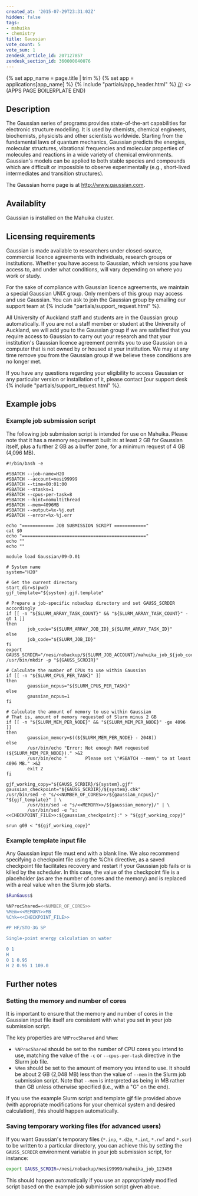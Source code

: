 ```yaml
---
created_at: '2015-07-29T23:31:02Z'
hidden: false
tags:
- mahuika
- chemistry
title: Gaussian
vote_count: 5
vote_sum: 1
zendesk_article_id: 207127857
zendesk_section_id: 360000040076
---
```



[//]: <> (APPS PAGE BOILERPLATE START)
{% set app_name = page.title | trim %}
{% set app = applications[app_name] %}
{% include "partials/app_header.html" %}
[//]: <> (APPS PAGE BOILERPLATE END)

## Description

The Gaussian series of programs provides state-of-the-art capabilities
for electronic structure modelling. It is used by chemists, chemical
engineers, biochemists, physicists and other scientists worldwide.
Starting from the fundamental laws of quantum mechanics, Gaussian
predicts the energies, molecular structures, vibrational frequencies and
molecular properties of molecules and reactions in a wide variety of
chemical environments. Gaussian's models can be applied to both stable
species and compounds which are difficult or impossible to observe
experimentally (e.g., short-lived intermediates and transition
structures).

The Gaussian home page is at <http://www.gaussian.com>.

## Availablity

Gaussian is installed on the Mahuika cluster.

## Licensing requirements

Gaussian is made available to researchers under closed-source,
commercial licence agreements with individuals, research groups or
institutions. Whether you have access to Gaussian, which versions you
have access to, and under what conditions, will vary depending on where
you work or study.

For the sake of compliance with Gaussian licence agreements, we maintain
a special Gaussian UNIX group. Only members of this group may access and
use Gaussian. You can ask to join the Gaussian group by emailing our
support team at
 {% include "partials/support_request.html" %}.

All University of Auckland staff and students are in the Gaussian group
automatically. If you are not a staff member or student at the
University of Auckland, we will add you to the Gaussian group if we are
satisfied that you require access to Gaussian to carry out your research
and that your institution's Gaussian licence agreement permits you to
use Gaussian on a computer that is not owned by or housed at your
institution. We may at any time remove you from the Gaussian group if we
believe these conditions are no longer met.

If you have any questions regarding your eligibility to access Gaussian
or any particular version or installation of it, please contact [our
support desk {% include "partials/support_request.html" %}.

## Example jobs

### Example job submission script

The following job submission script is intended for use on Mahuika.
Please note that it has a memory requirement built in: at least 2 GB for
Gaussian itself, plus a further 2 GB as a buffer zone, for a minimum
request of 4 GB (4,096 MB).

``` sl
#!/bin/bash -e

#SBATCH --job-name=H2O
#SBATCH --account=nesi99999
#SBATCH --time=00:01:00
#SBATCH --ntasks=1
#SBATCH --cpus-per-task=8
#SBATCH --hint=nomultithread
#SBATCH --mem=4096MB
#SBATCH --output=%x-%j.out
#SBATCH --error=%x-%j.err

echo "============ JOB SUBMISSION SCRIPT ============"
cat $0
echo "==============================================="
echo ""
echo ""

module load Gaussian/09-D.01

# System name
system="H2O"

# Get the current directory
start_dir=$(pwd)
gjf_template="${system}.gjf.template"

# Prepare a job-specific nobackup directory and set GAUSS_SCRDIR accordingly
if [[ -n "${SLURM_ARRAY_TASK_COUNT}" && "${SLURM_ARRAY_TASK_COUNT}" -gt 1 ]]
then
        job_code="${SLURM_ARRAY_JOB_ID}_${SLURM_ARRAY_TASK_ID}"
else
        job_code="${SLURM_JOB_ID}"
fi
export GAUSS_SCRDIR="/nesi/nobackup/${SLURM_JOB_ACCOUNT}/mahuika_job_${job_code}"
/usr/bin/mkdir -p "${GAUSS_SCRDIR}"

# Calculate the number of CPUs to use within Gaussian
if [[ -n "${SLURM_CPUS_PER_TASK}" ]]
then
        gaussian_ncpus="${SLURM_CPUS_PER_TASK}"
else
        gaussian_ncpus=1
fi

# Calculate the amount of memory to use within Gaussian
# That is, amount of memory requested of Slurm minus 2 GB
if [[ -n "${SLURM_MEM_PER_NODE}" && "${SLURM_MEM_PER_NODE}" -ge 4096 ]]
then
        gaussian_memory=$((${SLURM_MEM_PER_NODE} - 2048))
else
        /usr/bin/echo "Error: Not enough RAM requested (${SLURM_MEM_PER_NODE})." >&2
        /usr/bin/echo "       Please set \"#SBATCH --mem\" to at least 4096 MB." >&2
        exit 2
fi

gjf_working_copy="${GAUSS_SCRDIR}/${system}.gjf"
gaussian_checkpoint="${GAUSS_SCRDIR}/${system}.chk"
/usr/bin/sed -e "s/<<NUMBER_OF_CORES>>/${gaussian_ncpus}/" "${gjf_template}" | \
        /usr/bin/sed -e "s/<<MEMORY>>/${gaussian_memory}/" | \
        /usr/bin/sed -e "s:<<CHECKPOINT_FILE>>:${gaussian_checkpoint}:" > "${gjf_working_copy}"

srun g09 < "${gjf_working_copy}"
```

### Example template input file

Any Gaussian input file must end with a blank line. We also recommend
specifying a checkpoint file using the %Chk directive, as a saved
checkpoint file facilitates recovery and restart if your Gaussian job
fails or is killed by the scheduler. In this case, the value of the
checkpoint file is a placeholder (as are the number of cores and the
memory) and is replaced with a real value when the Slurm job starts.

``` sh
$RunGauss$

%NProcShared=<<NUMBER_OF_CORES>>
%Mem=<<MEMORY>>MB
%Chk=<<CHECKPOINT_FILE>>

#P HF/STO-3G SP

Single-point energy calculation on water

0 1
H
O 1 0.95
H 2 0.95 1 109.0
```

## Further notes

### Setting the memory and number of cores

It is important to ensure that the memory and number of cores in the
Gaussian input file itself are consistent with what you set in your job
submission script.

The key properties are `%NProcShared` and `%Mem`:

- `%NProcShared` should be set to the number of CPU cores you intend
    to use, matching the value of the `-c` or `--cpus-per-task`
    directive in the Slurm job file.
- `%Mem` should be set to the amount of memory you intend to use. It
    should be about 2 GB (2,048 MB) less than the value of `--mem` in
    the Slurm job submission script. Note that `--mem` is interpreted as
    being in MB rather than GB unless otherwise specified (i.e., with a
    "G" on the end).

If you use the example Slurm script and template gjf file provided above
(with appropriate modifications for your chemical system and desired
calculation), this should happen automatically.

### Saving temporary working files (for advanced users)

If you want Gaussian's temporary files (`*.inp`, `*.d2e`, `*.int`,
`*.rwf` and `*.scr`) to be written to a particular directory, you can
achieve this by setting the `GAUSS_SCRDIR` environment variable in your
job submission script, for instance:

``` bash
export GAUSS_SCRDIR=/nesi/nobackup/nesi99999/mahuika_job_123456
```

This should happen automatically if you use an appropriately modified
script based on the example job submission script given above.
